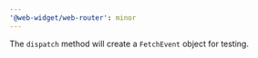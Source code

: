 ```yaml
---
'@web-widget/web-router': minor
---
```


The `dispatch` method will create a `FetchEvent` object for testing.
